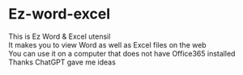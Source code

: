 # Ez-word-excel
This is Ez Word & Excel utensil<br>
It makes you to view Word as well as Excel files on the web<br>
You can use it on a computer that does not have Office365 installed<br>
Thanks ChatGPT gave me ideas<br>
